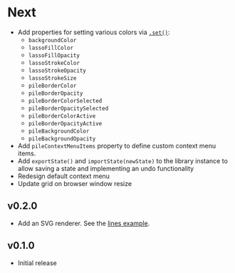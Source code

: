 # Next

- Add properties for setting various colors via [`.set()`](DOCS.md#pilingsetproperty-value):
  - `backgroundColor`
  - `lassoFillColor`
  - `lassoFillOpacity`
  - `lassoStrokeColor`
  - `lassoStrokeOpacity`
  - `lassoStrokeSize`
  - `pileBorderColor`
  - `pileBorderOpacity`
  - `pileBorderColorSelected`
  - `pileBorderOpacitySelected`
  - `pileBorderColorActive`
  - `pileBorderOpacityActive`
  - `pileBackgroundColor`
  - `pileBackgroundOpacity`
- Add `pileContextMenuItems` property to define custom context menu items.
- Add `exportState()` and `importState(newState)` to the library instance to allow saving a state and implementing an undo functionality
- Redesign default context menu
- Update grid on browser window resize

## v0.2.0

- Add an SVG renderer. See the [lines example](https://flekschas.github.io/piling.js/?example=lines).

## v0.1.0

- Initial release
